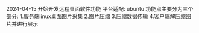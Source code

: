 2024-04-15
    开始开发远程桌面软件功能
        平台适配: ubuntu
        功能点主要分为三个部分:
            1.服务端linux桌面图片采集
            2.图片压缩
            3.压缩数据传输
            4.客户端解压缩图片并进行展示